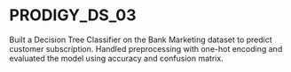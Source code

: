 # PRODIGY_DS_03
Built a Decision Tree Classifier on the Bank Marketing dataset to predict customer subscription. Handled preprocessing with one-hot encoding and evaluated the model using accuracy and confusion matrix.
